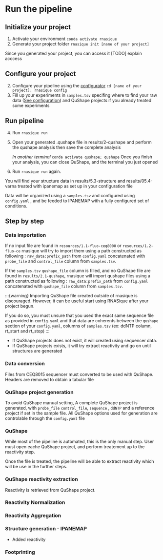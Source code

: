 # Run the pipeline


## Initialize your project

1. Activate your environment `conda activate rnasique`
2. Generate your project folder `rnasique init [name of your project]`

Since you generated your project, you can access it [TODO] explain acccess

## Configure your project

2. Configure your pipeline using the [configurator](configuration)  `cd [name of your project]; rnasique config` 
3. Fill up your experiments in `samples.tsv` specifing where to find your raw data ([See configuration](configuration))
   and QuShape projects if you already treated some experiments

## Run pipeline

4. Run `rnasique run`
5. Open your generated .qushape file in results/2-qushape and perform the qushape analysis then save the complete analysis 
   
   *In another terminal*
   ```conda activate qushape; qushape```
   Once you finish your analysis, you can close QuShape, and the terminal you just opened
6. Run `rnasique run` again.

You will find your structure data in results/5.3-structure and results/05.4-varna treated
with ipanemap as set up in your configuration file

Data will be organized using a `samples.tsv` and configured using `config.yaml` , and be feeded to IPANEMAP with a fully configured set of conditions.

## Step by step

### Data importation
If no input file are found in  `resources/1.1-fluo-ceq8000` or `resources/1.2-fluo-ce` rnasique will try to import them using a path constructed as following : `raw_data:prefix_path` from `config.yaml` concatenated with `probe_file` and `control_file` column from `samples.tsv`.

If the `samples.tsv` `qushape_file` column is filled, and no QuShape file are found in `results/2.1-qushape`, rnasique will import qushape files using a path constructed as following : `raw_data:prefix_path` from `config.yaml` concatenated with `qushape_file` column from `samples.tsv`.

:::{warning}
Importing QuShape file created outside of rnasique is discouraged. However, it can be useful start using RNASique
after your project begun.

If you do so, you must unsure that you used the exact same sequence file as provided in `config.yaml` and that data are coherents between the `qushape` section of your `config.yaml`, columns of `samples.tsv` (ex: ddNTP column, rt_start and rt_stop)
:::


-   If QuShape projects does not exist, it will created using sequencer data.
-   If QuShape projects exists, it will try extract reactivity and go on until structures are generated

### Data conversion

Files from CEQ8015 sequencer must converted to be used with QuShape. Headers are removed to obtain a tabular file

### QuShape project generation

To avoid QuShape manual setting, A complete QuShape project is generated, with `probe_file` `control_file`, `sequence` , `ddNTP` and a reference project if set in the sample file.
All QuShape options used for generation are controlable through the `config.yaml` file

### QuShape

While most of the pipeline is automated, this is the only manual step.
User must open eache QuShape project, and perform treatement up to the reactivity step.

Once the file is treated, the pipeline will be able to extract reactivity which will be use in the further steps.

### QuShape reactivity extraction

Reactivity is retrieved from QuShape project.

### Reactivity Normalization

### Reactivity Aggregation

### Structure generation - IPANEMAP

- Added reactivity


### Footprinting



